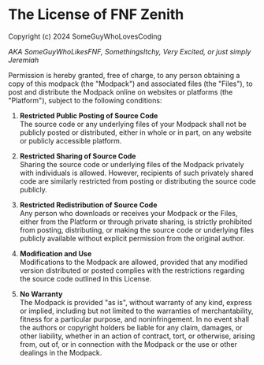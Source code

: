 # The License of FNF Zenith

Copyright (c) 2024 SomeGuyWhoLovesCoding

*AKA SomeGuyWhoLikesFNF, SomethingsItchy, Very Excited, or just simply Jeremiah*

Permission is hereby granted, free of charge, to any person obtaining a copy of this modpack (the "Modpack") and associated files (the "Files"), to post and distribute the Modpack online on websites or platforms (the "Platform"), subject to the following conditions:

1. **Restricted Public Posting of Source Code**  
   The source code or any underlying files of your Modpack shall not be publicly posted or distributed, either in whole or in part, on any website or publicly accessible platform.

2. **Restricted Sharing of Source Code**  
   Sharing the source code or underlying files of the Modpack privately with individuals is allowed. However, recipients of such privately shared code are similarly restricted from posting or distributing the source code publicly.

3. **Restricted Redistribution of Source Code**  
   Any person who downloads or receives your Modpack or the Files, either from the Platform or through private sharing, is strictly prohibited from posting, distributing, or making the source code or underlying files publicly available without explicit permission from the original author.

4. **Modification and Use**  
   Modifications to the Modpack are allowed, provided that any modified version distributed or posted complies with the restrictions regarding the source code outlined in this License.

5. **No Warranty**  
   The Modpack is provided "as is", without warranty of any kind, express or implied, including but not limited to the warranties of merchantability, fitness for a particular purpose, and noninfringement. In no event shall the authors or copyright holders be liable for any claim, damages, or other liability, whether in an action of contract, tort, or otherwise, arising from, out of, or in connection with the Modpack or the use or other dealings in the Modpack.
